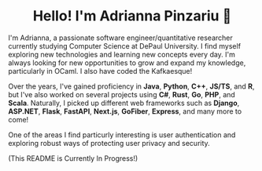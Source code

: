 <h1 align="center">Hello! I'm Adrianna Pinzariu 👋</h1>
<p>

I'm Adrianna, a passionate software engineer/quantitative researcher currently studying Computer Science at DePaul University. I find myself exploring new technologies and learning new concepts every day. I'm always looking for new opportunities to grow and expand my knowledge, particularly in OCaml. I also have coded the Kafkaesque!

</p>

Over the years, I've gained proficiency in **Java**, **Python**, **C++**, **JS/TS**, and **R**, but I've also worked on several projects using **C#**, **Rust**, **Go**, **PHP**, and **Scala**. Naturally, I picked up different web frameworks such as **Django**, **ASP.NET**, **Flask**, **FastAPI**, **Next.js**, **GoFiber**, **Express**, and many more to come! 

One of the areas I find particurly interesting is user authentication and exploring robust ways of protecting user privacy and security. 

(This README is Currently In Progress!)

